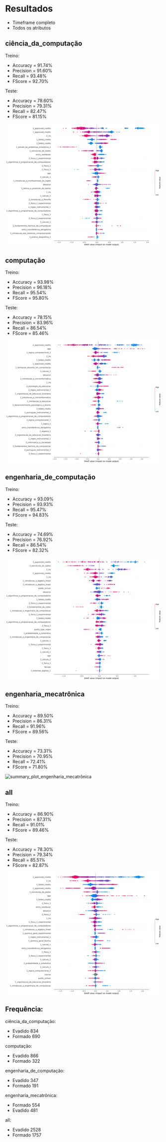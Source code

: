 # Resultados

* Timeframe completo
* Todos os atributos

## ciência_da_computação
Treino:
*   Accuracy = 91.74%
*   Precision = 91.60%
*   Recall = 93.48%
*   FScore = 92.70%

Teste:
*   Accuracy = 78.60%
*   Precision = 79.31%
*   Recall = 82.47%
*   FScore = 81.15%

![summary_plot_ciência_da_computação](summary_plot_ciência_da_computação.png)
## computação
Treino:
*   Accuracy = 93.98%
*   Precision = 96.18%
*   Recall = 95.54%
*   FScore = 95.80%

Teste:
*   Accuracy = 78.15%
*   Precision = 83.96%
*   Recall = 86.54%
*   FScore = 85.46%

![summary_plot_computação](summary_plot_computação.png)
## engenharia_de_computação
Treino:
*   Accuracy = 93.09%
*   Precision = 93.93%
*   Recall = 95.47%
*   FScore = 94.83%

Teste:
*   Accuracy = 74.69%
*   Precision = 76.92%
*   Recall = 86.54%
*   FScore = 82.32%

![summary_plot_engenharia_de_computação](summary_plot_engenharia_de_computação.png)
## engenharia_mecatrônica
Treino:
*   Accuracy = 89.50%
*   Precision = 86.31%
*   Recall = 91.96%
*   FScore = 89.56%

Teste:
*   Accuracy = 73.31%
*   Precision = 70.95%
*   Recall = 72.41%
*   FScore = 71.80%

![summary_plot_engenharia_mecatrônica](summary_plot_engenharia_mecatrônica.png)
## all
Treino:
*   Accuracy = 86.90%
*   Precision = 87.31%
*   Recall = 91.01%
*   FScore = 89.46%

Teste:
*   Accuracy = 78.30%
*   Precision = 79.34%
*   Recall = 85.51%
*   FScore = 82.87%

![summary_plot_all](summary_plot_all.png)


## Frequência:

ciência_da_computação:
* Evadido     834
* Formado     690

computação:
* Evadido     866
* Formado     322

engenharia_de_computação:
* Evadido     347
* Formado     191

engenharia_mecatrônica:
* Formado     554
* Evadido     481

all:
* Evadido     2528
* Formado     1757